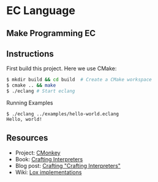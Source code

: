 # EC Language
## Make Programming EC

## Instructions

First build this project. Here we use CMake:

```bash
$ mkdir build && cd build  # Create a CMake workspace
$ cmake .. && make
$ ./eclang # Start eclang
```

Running Examples

```
$ ./eclang ../examples/hello-world.eclang
Hello, world!
```

## Resources

- Project: [CMonkey](https://github.com/dannyvankooten/monkey-c-monkey-do)
- Book: [Crafting Interpreters](https://craftinginterpreters.com/)
- Blog post: [Crafting "Crafting Interpreters"](http://journal.stuffwithstuff.com/2020/04/05/crafting-crafting-interpreters/)
- Wiki: [Lox implementations](https://github.com/munificent/craftinginterpreters/wiki/Lox-implementations)
